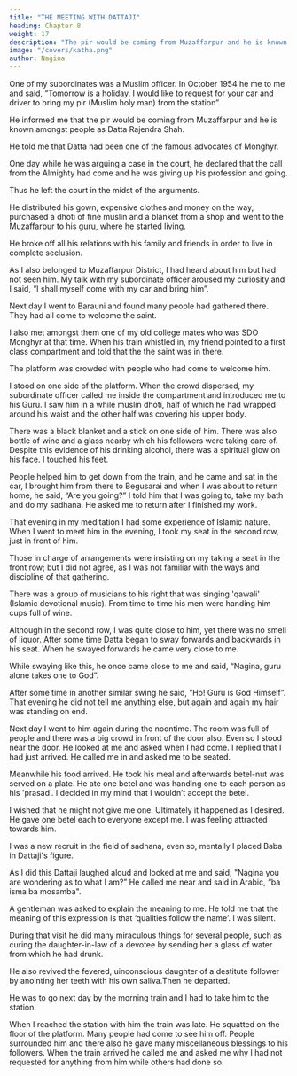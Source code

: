 ```yaml
---
title: "THE MEETING WITH DATTAJI"
heading: Chapter 8
weight: 17
description: "The pir would be coming from Muzaffarpur and he is known amongst people as Datta Rajendra Shah"
image: "/covers/katha.png"
author: Nagina
---
```



<!-- It was at this time that something memorable and inspiring happened. It will be
appropriate to mention it here. -->

One of my subordinates was a Muslim officer. In October 1954 he me to me and said, “Tomorrow is a holiday. I would like to request for your car and driver to bring my pir (Muslim holy man) from the station”.

 He informed me that the pir would be coming from Muzaffarpur and he is known amongst people as Datta Rajendra Shah.

He told me that Datta had been one of the famous advocates of Monghyr. 

One day while he was arguing a case in the court, he declared that the call from the Almighty had come and he was giving up his profession and going. 

Thus he left the court in the midst of the arguments.

He distributed his gown, expensive clothes and money on the way, purchased a dhoti of fine muslin and a blanket from a shop and went to the Muzaffarpur to his guru, where he started living. 

He broke off all his relations with his family and friends in order to live in complete seclusion.

As I also belonged to Muzaffarpur District, I had heard about him but had not seen him. My talk with my subordinate officer aroused my curiosity and I said, “I shall myself come with my car and bring him”.

Next day I went to Barauni and found many people had gathered there. They had all come to welcome the saint. 

I also met amongst them one of my old college mates who was SDO Monghyr at that time. When his train whistled in, my friend pointed to a first class compartment and told that the the saint was in there. 

The platform was crowded with people who had come to welcome him. 

I stood on one side of the platform. When the crowd dispersed, my subordinate officer called
me inside the compartment and introduced me to his Guru. I saw him in a while muslin
dhoti, half of which he had wrapped around his waist and the other half was covering
his upper body. 

There was a black blanket and a stick on one side of him. There was
also bottle of wine and a glass nearby which his followers were taking care of. Despite
this evidence of his drinking alcohol, there was a spiritual glow on his face. I touched
his feet.

People helped him to get down from the train, and he came and sat in the car, I
brought him from there to Begusarai and when I was about to return home, he said,
“Are you going?” I told him that I was going to, take my bath and do my sadhana. He
asked me to return after I finished my work.

That evening in my meditation I had some experience of Islamic nature. When I
went to meet him in the evening, I took my seat in the second row, just in front of him.


Those in charge of arrangements were insisting on my taking a seat in the front row;
but I did not agree, as I was not familiar with the ways and discipline of that gathering.


There was a group of musicians to his right that was singing 'qawali' (Islamic
devotional music). From time to time his men were handing him cups full of wine.

Although in the second row, I was quite close to him, yet there was no smell of liquor. After some time Datta began to sway forwards and backwards in his seat. When he
swayed forwards he came very close to me.

While swaying like this, he once came close to me and said, “Nagina, guru
alone takes one to God”.

After some time in another similar swing he said, “Ho! Guru is God Himself”.
That evening he did not tell me anything else, but again and again my hair was
standing on end.

Next day I went to him again during the noontime. The room was full of people
and there was a big crowd in front of the door also. Even so I stood near the door. He
looked at me and asked when I had come. I replied that I had just arrived. He called me
in and asked me to be seated.

Meanwhile his food arrived. He took his meal and afterwards betel-nut was
served on a plate. He ate one betel and was handing one to each person as his
'prasad'. I decided in my mind that I wouldn’t accept the betel. 

I wished that he might
not give me one. Ultimately it happened as I desired. He gave one betel each to
everyone except me. I was feeling attracted towards him.


I was a new recruit in the field of sadhana, even so, mentally I placed Baba in
Dattaji's figure.

As I did this Dattaji laughed aloud and looked at me and said; "Nagina you are wondering as to what I am?” He called me near and said in Arabic, “ba isma ba mosamba".

<!-- I did not follow the meaning of these words to I began to look at his face.  -->

A gentleman was asked to explain the meaning to me. He told me that the meaning of
this expression is that ‘qualities follow the name’. I was silent.

During that visit he did many miraculous things for several people, such as
curing the daughter-in-law of a devotee by sending her a glass of water from which he
had drunk. 

He also revived the fevered, uinconscious daughter of a destitute follower
by anointing her teeth with his own saliva.Then he departed.

He was to go next day by the morning train and I had to take him to the station.

When I reached the station with him the train was late. He squatted on the floor of the
platform. Many people had come to see him off. People surrounded him and there also
he gave many miscellaneous blessings to his followers. When the train arrived he
called me and asked me why I had not requested for anything from him while others
had done so.


